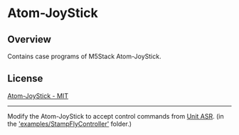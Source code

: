 # Atom-JoyStick

## Overview

Contains case programs of M5Stack Atom-JoyStick.


## License

[Atom-JoyStick - MIT](LICENSE)

-----

Modify the Atom-JoyStick to accept control commands from [Unit ASR](https://docs.m5stack.com/en/unit/Unit%20ASR).
(in the ['examples/StampFlyController'](examples/StampFlyController/) folder.)
